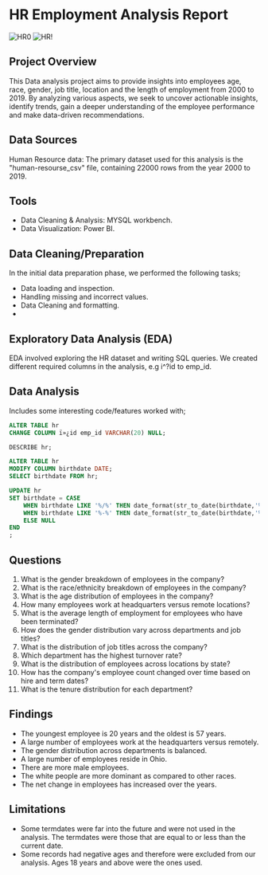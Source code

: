 # HR Employment Analysis Report
![HR0](https://github.com/user-attachments/assets/022e8fe3-6b3a-43a0-b16b-5dc4dc84b1c4)
![HR!](https://github.com/user-attachments/assets/8c68dc5f-6fd8-4d38-9286-3899748c5a02)


## Project Overview

This Data analysis project aims to provide insights into employees age, race, gender, job title, location and the length of employment from 2000 to 2019. By analyzing various aspects, we seek to uncover actionable insights, identify trends, gain a deeper understanding of the employee performance and make data-driven recommendations.

## Data Sources

Human Resource data: The primary dataset used for this analysis is the "human-resourse_csv" file, containing 22000 rows from the year 2000 to 2019.

## Tools

- Data Cleaning & Analysis: MYSQL workbench.
- Data Visualization: Power BI.
  
## Data Cleaning/Preparation

In the initial data preparation phase, we performed the following tasks;
- Data loading and inspection.
- Handling missing and incorrect values.
- Data Cleaning and formatting.
- 
## Exploratory Data Analysis (EDA)

EDA involved exploring the HR dataset and writing SQL queries. 
We created different required columns in the analysis, e.g i^?id to emp_id.
## Data Analysis
Includes some interesting code/features worked with;
```sql
ALTER TABLE hr
CHANGE COLUMN ï»¿id emp_id VARCHAR(20) NULL;

DESCRIBE hr;

ALTER TABLE hr
MODIFY COLUMN birthdate DATE;
SELECT birthdate FROM hr;

UPDATE hr
SET birthdate = CASE
	WHEN birthdate LIKE '%/%' THEN date_format(str_to_date(birthdate,'%m/%d/%Y'), '%Y-%m-%d')
    WHEN birthdate LIKE '%-%' THEN date_format(str_to_date(birthdate,'%m-%d-%Y'), '%Y-%m-%d')
    ELSE NULL
END
;
```

  
## Questions

1. What is the gender breakdown of employees in the company?
2. What is the race/ethnicity breakdown of employees in the company?
3. What is the age distribution of employees in the company?
4. How many employees work at headquarters versus remote locations?
5. What is the average length of employment for employees who have been terminated?
6. How does the gender distribution vary across departments and job titles?
7. What is the distribution of job titles across the company?
8. Which department has the highest turnover rate?
9. What is the distribution of employees across locations by state?
10. How has the company's employee count changed over time based on hire and term dates?
11. What is the tenure distribution for each department?

## Findings

- The youngest employee is 20 years and the oldest is 57 years.
- A large number of employees work at the headquarters versus remotely.
- The gender distribution across departments is balanced.
- A large number of employees reside in Ohio.
- There are more male employees.
- The white people are more dominant as compared to other races.
- The net change in employees has increased over the years.

## Limitations

- Some termdates were far into the future and were not used in the analysis. The termdates were those that are equal to or less than the current date.
- Some records had negative ages and therefore were excluded from our analysis. Ages 18 years and above were the ones used.












































































































































